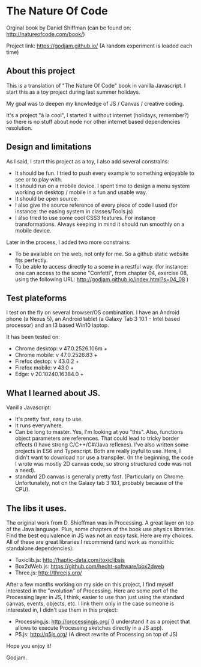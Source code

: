 # The Nature Of Code 
Orginal book by Daniel Shiffman (can be found on: http://natureofcode.com/book/)

Project link: https://godjam.github.io/ (A random experiment is loaded each time) 

## About this project
This is a translation of "The Nature Of Code" book in vanilla Javascript. I start this as a toy project during last summer holidays.

My goal was to deepen my knowledge of JS / Canvas / creative coding.

It's a project "à la cool", I started it without internet (holidays, remember?) so there is no stuff about node nor other internet based dependencies resolution.

## Design and limitations
As I said, I start this project as a toy, I also add several constrains: 
- It should be fun. I tried to push every example to something enjoyable to see or to play with.
- It should run on a mobile device. I spent time to design a menu system working on desktop / mobile in a fun and usable way. 
- It should be open source.
- I also give the source reference of every piece of code I used (for instance: the easing system in classes/Tools.js)
- I also tried to use some cool CSS3 features. For instance transformations. Always keeping in mind it should run smoothly on a mobile device.

Later in the process, I added two more constrains:
- To be available on the web, not only for me. So a github static website fits perfectly.
- To be able to access directly to a scene in a restful way. (for instance: one can access to the scene "Confetti", from chapter 04, exercise 08, using the following URL: http://godjam.github.io/index.html?s=04_08 )


## Test plateforms
I test on the fly on several browser/OS combination.
I have an Android phone (a Nexus 5), an Android tablet (a Galaxy Tab 3 10.1 - Intel based processor) and an I3 based Win10 laptop.

It has been tested on:
- Chrome desktop: v 47.0.2526.106m +
- Chrome mobile: v 47.0.2526.83 +
- Firefox destop: v 43.0.2 +
- Firefox mobile: v 43.0 +
- Edge: v 20.10240.16384.0 +

## What I learned about JS.
Vanilla Javascript: 
- It's pretty fast, easy to use.
- It runs everywhere.
- Can be long to master. Yes, I'm looking at you "this". Also, functions object parameters are references. That could lead to tricky border effects (I have strong C/C++/C#/Java reflexes). I've also written some projects in ES6 and Typescript. Both are really joyful to use. Here, I didn't want to download nor use a transpiler. (In the beginning, the code I wrote was mostly 2D canvas code, so strong structured code was not a need).
- standard 2D canvas is generally pretty fast. (Particularly on Chrome. Unfortunately, not on the Galaxy tab 3 10.1, probably because of the CPU).

## The libs it uses.
The original work from D. Shieffman was in Processing. A great layer on top of the Java language. Plus, some chapters of the book use physics libraries.
Find the best equivalence in JS was not an easy task. Here are my choices.
All of these are great libraries I recommend (and work as monolithic standalone dependencies): 
- Toxiclib.js: http://haptic-data.com/toxiclibsjs 
- Box2dWeb.js: https://github.com/hecht-software/box2dweb
- Three.js: http://threejs.org/
    
After a few months working on my side on this project, I find myself interested in the "evolution" of Processing.
Here are some port of the Processing layer in JS, I think, easier to use than just using the standard canvas, events, objects, etc.
I link them only in the case someone is interested in, I didn't use them in this project:
- Processing.js: http://processingjs.org/ (I understand it as a project that allows to execute Processing sketches directly in a JS app).
- P5.js: http://p5js.org/ (A direct rewrite of Processing on top of JS)


Hope you enjoy it!

Godjam.
